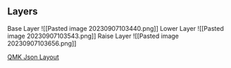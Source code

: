 ## Layers

Base Layer
![[Pasted image 20230907103440.png]]
Lower Layer
![[Pasted image 20230907103543.png]]
Raise Layer
![[Pasted image 20230907103656.png]]

[QMK Json Layout](planck_rev7_layout_ortho_4x12_mine.json)

